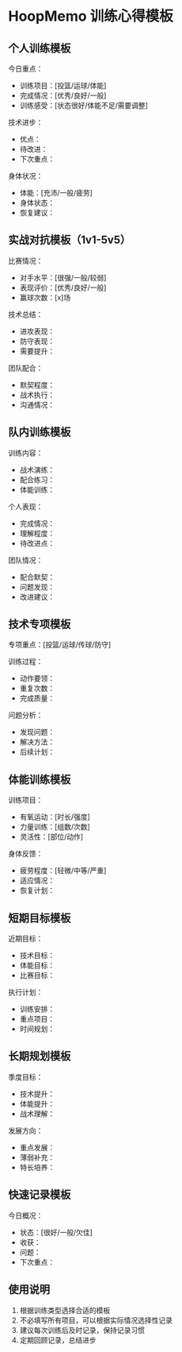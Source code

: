 # HoopMemo 训练心得模板

## 个人训练模板

今日重点：
- 训练项目：[投篮/运球/体能]
- 完成情况：[优秀/良好/一般]
- 训练感受：[状态很好/体能不足/需要调整]

技术进步：
- 优点：
- 待改进：
- 下次重点：

身体状况：
- 体能：[充沛/一般/疲劳]
- 身体状态：
- 恢复建议：

## 实战对抗模板（1v1-5v5）

比赛情况：
- 对手水平：[很强/一般/较弱]
- 表现评价：[优秀/良好/一般]
- 赢球次数：[x]场

技术总结：
- 进攻表现：
- 防守表现：
- 需要提升：

团队配合：
- 默契程度：
- 战术执行：
- 沟通情况：

## 队内训练模板

训练内容：
- 战术演练：
- 配合练习：
- 体能训练：

个人表现：
- 完成情况：
- 理解程度：
- 待改进点：

团队情况：
- 配合默契：
- 问题发现：
- 改进建议：

## 技术专项模板

专项重点：[投篮/运球/传球/防守]

训练过程：
- 动作要领：
- 重复次数：
- 完成质量：

问题分析：
- 发现问题：
- 解决方法：
- 后续计划：

## 体能训练模板

训练项目：
- 有氧运动：[时长/强度]
- 力量训练：[组数/次数]
- 灵活性：[部位/动作]

身体反馈：
- 疲劳程度：[轻微/中等/严重]
- 适应情况：
- 恢复计划：

## 短期目标模板

近期目标：
- 技术目标：
- 体能目标：
- 比赛目标：

执行计划：
- 训练安排：
- 重点项目：
- 时间规划：

## 长期规划模板

季度目标：
- 技术提升：
- 体能提升：
- 战术理解：

发展方向：
- 重点发展：
- 薄弱补充：
- 特长培养：

## 快速记录模板

今日概况：
- 状态：[很好/一般/欠佳]
- 收获：
- 问题：
- 下次重点：

## 使用说明

1. 根据训练类型选择合适的模板
2. 不必填写所有项目，可以根据实际情况选择性记录
3. 建议每次训练后及时记录，保持记录习惯
4. 定期回顾记录，总结进步 